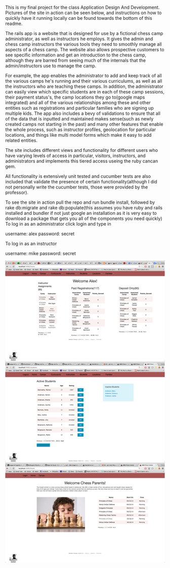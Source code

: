 This is my final project for the class Application Design And Development. Pictures of the site in action can be seen below, and instructions on how to quickly have it running locally can be found towards the bottom of this readme.

The rails app is a website that is designed for use by a fictional chess camp administrator, as well as instructors he employs. It gives the admin and chess camp instructors the various tools they need to smoothly manage all aspects of a chess camp. The website also allows prospective customers to see specific information and get an introduction to the chess camp, although they are barred from seeing much of the internals that the admin/instructors use to manage the camp.

For example, the app enables the administrator to add and keep track of all the various camps he's running and their various curriculums, as well as all the instructors who are teaching these camps. In addition, the administrator can easily view which specific students are in each of these camp sessions, their payment status's, the camp locations they go to(google maps integrated) and all of the various relationships among these and other entities such as registrations and particular families who are signing up multiple kids.
The app also includes a bevy of validations to ensure that all of the data that is inputted and maintained makes sense(such as newly created camps not starting in the past)
and many other features that enable the whole process, such as instructor profiles, geolocation for particular locations, and things like multi model forms which make it easy to add related entities.

The site includes different views  and  functionality for different users who have varying levels of access in particular, visitors, instructors, and administrators and implements this tiered access useing the ruby cancan gem.

All functionality is extensively unit tested and cucumber tests are also included that validate the presence of certain functionality(although I did not personally write the cucumber tests, those were provided by the professor).

To see the site in action pull the repo and run bundle install, followed by rake db:migrate and rake db:populate(this assumes you have ruby and rails installed and bundler if not just google an installation as it is very easy to download a package that gets you all of the components you need quickly)
To log in as an administrator click login and type in

username: alex
password: secret

To log in as an instructor

username: mike
password: secret

![alt tag](https://github.com/Dshlyuger/ChessCampRails/blob/master/AdminDashBoard.png)
![alt tag](https://github.com/Dshlyuger/ChessCampRails/blob/master/StudentsView.png)
![alt tag](https://github.com/Dshlyuger/ChessCampRails/blob/master/HomePage.png)
